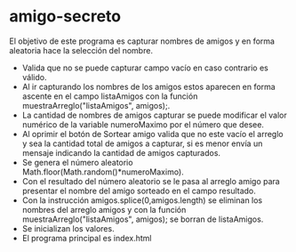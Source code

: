 # amigo-secreto
El objetivo de este programa es capturar nombres de amigos y en forma aleatoria hace la selección del nombre.

- Valida que no se puede capturar campo vacío en caso contrario es válido.
- Al ir capturando los nombres de los amigos estos aparecen en forma ascente en el campo listaAmigos con la función muestraArreglo("listaAmigos", amigos);.
- La cantidad de nombres de amigos capturar se puede modificar el valor numérico de la variable numeroMaximo por el número que desee.
- Al oprimir el botón de Sortear amigo valida que no este vacío el arreglo y sea la cantidad total de amigos a capturar, si es menor envía un mensaje indicando la cantidad de amigos capturados.
- Se genera el número aleatorio Math.floor(Math.random()*numeroMaximo).
- Con el resultado del número aleatorio se le pasa al arreglo amigo para presentar el nombre del amigo sorteado en el campo resultado.
- Con la instrucción amigos.splice(0,amigos.length) se eliminan los nombres del arreglo amigos y con la función muestraArreglo("listaAmigos", amigos); se borran de listaAmigos.
- Se inicializan los valores.
- El programa principal es index.html